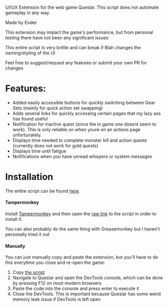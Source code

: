 UI/UX Extension for the web game Queslar. This script does not automate gameplay in any way.

Made by Ender

This extension may impact the game's performance, but from personal testing there have not been any significant issues

This entire script is very brittle and can break if Blah changes the naming/styling of the UI

Feel free to suggest/request any features or submit your own PR for changes

# Features:
* Added easily accessible buttons for quickly switching between Gear Sets (mainly for quick action set swapping)
* Adds several links for quickly accessing certain pages that my lazy ass has found useful
* Notification for inactive quest (since the in game one doesnt seem to work). This is only reliable on when youre 
  on an actions page unfortunately. 
* Displays time needed to complete monster kill and action quests (currently does not work for gold quests)
* Displays time until fatigue
* Notifications when you have unread whispers or system messages

# Installation

The entire script can be found [here](queslar-ui-ux.user.js).

#### Tampermonkey

Install [Tampermonkey](https://www.tampermonkey.net/) and then open the [raw link](https://github.com/danielyxie/queslar-ui-ux-extension/raw/main/queslar-ui-ux.user.js) to the script in order to install it.

You can also probably do the same thing  with Greasemonkey but I haven't personally tried it out

#### Manually

You can just manually copy and paste the extension, but you'll have to do this everytime you close and re-open the game:

1. Copy [the script](queslar-ui-ux.user.js)
2. Navigate to Queslar and open the DevTools console, which can be done by pressing F12 on most modern browsers
3. Paste the code into the console and press enter to execute it
4. Close the DevTools. This is important because Queslar has some weird memory leak issue if DevTools is left open